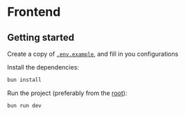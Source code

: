 # Frontend

## Getting started

Create a copy of [`.env.example`](.env.example), and fill in you configurations

Install the dependencies:

```bash
bun install
```

Run the project (preferably from the [root](../../README.md)):

```bash
bun run dev
```
